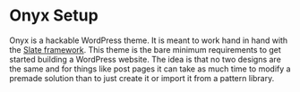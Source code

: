 # Onyx Setup

Onyx is a hackable WordPress theme. It is meant to work hand in hand with the [Slate framework](https://github.com/bmc75/slate). This theme is the bare minimum requirements to get started building a WordPress website. The idea is that no two designs are the same and for things like post pages it can take as much time to modify a premade solution than to just create it or import it from a pattern library.